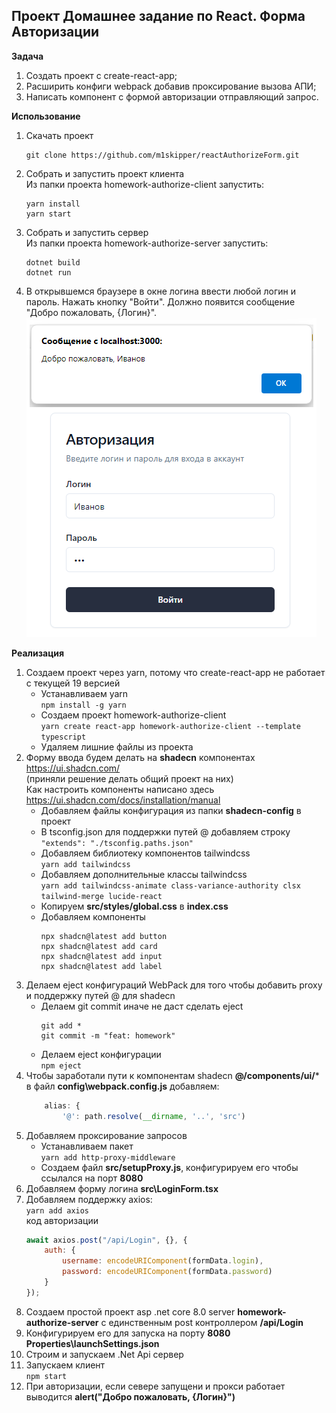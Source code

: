 ## Проект Домашнее задание по React. Форма Авторизации

**Задача**
1) Создать проект с create-react-app;
2) Расширить конфиги webpack добавив проксирование вызова АПИ;
3) Написать компонент с формой авторизации отправляющий запрос.

**Использование**

1) Скачать проект  
	```
	git clone https://github.com/m1skipper/reactAuthorizeForm.git
 	```
3) Собрать и запустить проект клиента  
Из папки проекта homework-authorize-client запустить:  
	```
	yarn install
	yarn start
 	```
4) Собрать и запустить сервер  
Из папки проекта homework-authorize-server запустить:  
	```
 	dotnet build
	dotnet run
 	```
5) В открывшемся браузере в окне логина ввести любой логин и пароль. Нажать кнопку "Войти". Должно появится сообщение "Добро пожаловать, {Логин}".  
![Пример](Example.png)

**Реализация**

1) Создаем проект через yarn, потому что create-react-app не работает с текущей 19 версией
    + Устанавливаем yarn      
        ``` npm install -g yarn ```   
    + Создаем проект homework-authorize-client     
        ``` yarn create react-app homework-authorize-client --template typescript ```   
    + Удаляем лишние файлы из проекта
2) Форму ввода будем делать на **shadecn** компонентах https://ui.shadcn.com/  
(приняли решение делать общий проект на них)  
Как настроить компоненты написано здесь https://ui.shadcn.com/docs/installation/manual  
	+ Добавляем файлы конфигурация из папки **shadecn-config** в проект
 	+ В tsconfig.json для поддержки путей @ добавляем строку  
		``` "extends": "./tsconfig.paths.json" ```
	+ Добавляем библиотеку компонентов tailwindcss  
	  	``` yarn add tailwindcss ```
   	+ Добавляем дополнительные классы tailwindcss  
		``` yarn add tailwindcss-animate class-variance-authority clsx tailwind-merge lucide-react ```
   	+ Копируем **src/styles/global.css** в **index.css**
   	+ Добавляем компоненты
		```
   	  	npx shadcn@latest add button
   		npx shadcn@latest add card
   		npx shadcn@latest add input
   		npx shadcn@latest add label
   		```
3) Делаем eject конфигураций WebPack для того чтобы добавить proxy и поддержку путей @ для shadecn
	+ Делаем git commit иначе не даст сделать eject  
		```
  		git add *
		git commit -m "feat: homework"
  		```
	+ Делаем eject конфигурации  
		``` npm eject ```
4) Чтобы заработали пути к компонентам shadecn **@/components/ui/*** в файл **config\webpack.config.js** добавляем:
	```js
    	alias: {
	        '@': path.resolve(__dirname, '..', 'src')
	```
5) Добавляем проксирование запросов
	+ Устанавливаем пакет  
		``` yarn add http-proxy-middleware ```
	+ Создаем файл **src/setupProxy.js**, конфигурируем его чтобы ссылался на порт **8080**
6) Добавляем форму логина **src\LoginForm.tsx**
7) Добавляем поддержку axios:  
	``` yarn add axios ```  
	код авторизации  
	```js
	await axios.post("/api/Login", {}, {
	    auth: {
	        username: encodeURIComponent(formData.login),
	        password: encodeURIComponent(formData.password)
	    }
	});
	```
8) Создаем простой проект asp .net core 8.0 server **homework-authorize-server** с единственным post контроллером **/api/Login**
9) Конфигурируем его для запуска на порту **8080** **Properties\launchSettings.json**
12) Строим и запускаем .Net Api сервер
13) Запускаем клиент  
	``` npm start ```
14) При авторизации, если севере запущени и прокси работает выводится **alert("Добро пожаловать, {Логин}")**

